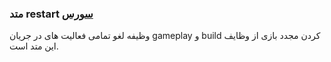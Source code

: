 <h3>
متد restart
<a class="ext-link" href="classes_Tetris_Gameplay.js.html#line114" >سورس</a>
</h3>
وظیفه لغو تمامی فعالیت های در جریان gameplay و build کردن مجدد بازی از وظایف این متد است.
